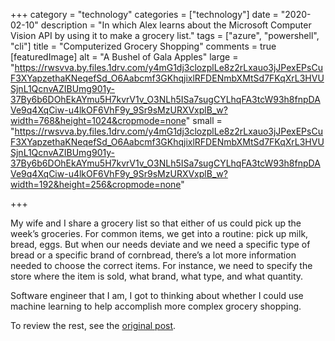 +++
category = "technology"
categories = ["technology"]
date = "2020-02-10"
description = "In which Alex learns about the Microsoft Computer Vision API by using it to make a grocery list."
tags = ["azure", "powershell", "cli"]
title = "Computerized Grocery Shopping"
comments = true
[featuredImage]
  alt = "A Bushel of Gala Apples"
  large = "https://rwsvva.by.files.1drv.com/y4mG1dj3clozplLe8z2rLxauo3jJPexEPsCuF3XYapzethaKNeqefSd_O6Aabcmf3GKhqjixlRFDENmbXMtSd7FKqXrL3HVUSjnL1QcnvAZIBUmg901y-37By6b6DOhEkAYmu5H7kvrV1v_O3NLh5ISa7sugCYLhqFA3tcW93h8fnpDAVe9q4XqCiw-u4lkOF6VhF9y_9Sr9sMzURXVxplB_w?width=768&height=1024&cropmode=none"
  small = "https://rwsvva.by.files.1drv.com/y4mG1dj3clozplLe8z2rLxauo3jJPexEPsCuF3XYapzethaKNeqefSd_O6Aabcmf3GKhqjixlRFDENmbXMtSd7FKqXrL3HVUSjnL1QcnvAZIBUmg901y-37By6b6DOhEkAYmu5H7kvrV1v_O3NLh5ISa7sugCYLhqFA3tcW93h8fnpDAVe9q4XqCiw-u4lkOF6VhF9y_9Sr9sMzURXVxplB_w?width=192&height=256&cropmode=none"

+++

My wife and I share a grocery list so that either of us could pick up the week’s groceries. For common items, we get into a routine: pick up milk, bread, eggs. But when our needs deviate and we need a specific type of bread or a specific brand of cornbread, there’s a lot more information needed to choose the correct items. For instance, we need to specify the store where the item is sold, what brand, what type, and what quantity.

Software engineer that I am, I got to thinking about whether I could use machine learning to help accomplish more complex grocery shopping.

To review the rest, see the [original post](https://spr.com/grocery-shopping-computer-vision).

